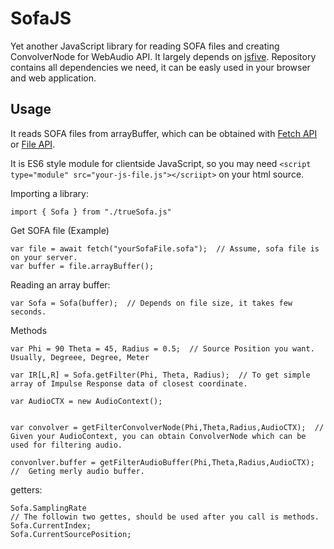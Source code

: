 # SofaJS
Yet another JavaScript library for reading SOFA files and creating ConvolverNode for WebAudio API.
It largely depends on [jsfive](https://github.com/usnistgov/jsfive/).
Repository contains all dependencies we need, it can be easly used in your browser and web application.

## Usage
It reads SOFA files from arrayBuffer, which can be obtained with [Fetch API](https://developer.mozilla.org/en-US/docs/Web/API/Fetch_API) or [File API](https://developer.mozilla.org/en-US/docs/Web/API/File_API).

It is ES6 style module for clientside JavaScript, so you may need `<script type="module" src="your-js-file.js"></scriipt>` on your html source.

Importing a library:
```
import { Sofa } from "./trueSofa.js"

```

Get SOFA file (Example)
```
var file = await fetch("yourSofaFile.sofa");  // Assume, sofa file is on your server.
var buffer = file.arrayBuffer();
```

Reading an array buffer:
```
var Sofa = Sofa(buffer);  // Depends on file size, it takes few seconds.
```

Methods
```
var Phi = 90 Theta = 45, Radius = 0.5;  // Source Position you want. Usually, Degreee, Degree, Meter

var IR[L,R] = Sofa.getFilter(Phi, Theta, Radius);  // To get simple array of Impulse Response data of closest coordinate.

var AudioCTX = new AudioContext();  


var convolver = getFilterConvolverNode(Phi,Theta,Radius,AudioCTX);  // Given your AudioContext, you can obtain ConvolverNode which can be used for filtering audio.

convonlver.buffer = getFilterAudioBuffer(Phi,Theta,Radius,AudioCTX);  //  Geting merly audio buffer.

```

getters:
```
Sofa.SamplingRate
// The followin two gettes, should be used after you call is methods.
Sofa.CurrentIndex;
Sofa.CurrentSourcePosition;
```
